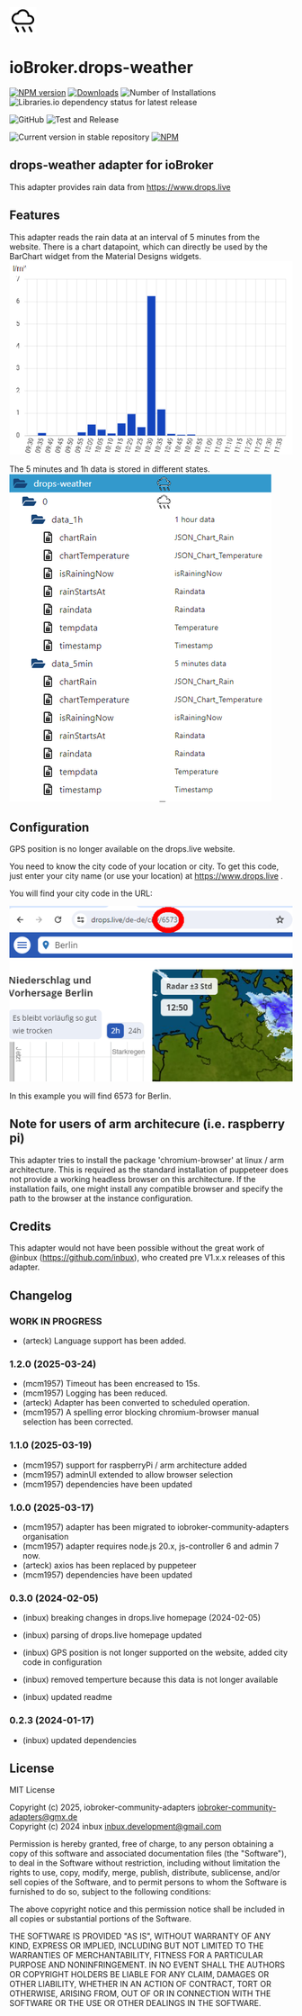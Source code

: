 ![Logo](admin/drops-weather.png)

# ioBroker.drops-weather

[![NPM version](https://img.shields.io/npm/v/iobroker.drops-weather.svg)](https://www.npmjs.com/package/iobroker.drops-weather)
[![Downloads](https://img.shields.io/npm/dm/iobroker.drops-weather.svg)](https://www.npmjs.com/package/iobroker.drops-weather)
![Number of Installations](https://iobroker.live/badges/drops-weather-installed.svg)
![Libraries.io dependency status for latest release](https://img.shields.io/librariesio/release/npm/iobroker.drops-weather?label=npm%20dependencies&style=flat-square)

![GitHub](https://img.shields.io/github/license/inbuxiobroker-community-adapaters/iobroker.drops-weather?style=flat-square)
![Test and Release](https://github.com/iobroker-community-adapters/ioBroker.drops-weather/workflows/Test%20and%20Release/badge.svg)

![Current version in stable repository](https://iobroker.live/badges/drops-weather-stable.svg)
[![NPM](https://nodei.co/npm/iobroker.drops-weather.png?downloads=true)](https://nodei.co/npm/iobroker.drops-weather/)

## drops-weather adapter for ioBroker

This adapter provides rain data from https://www.drops.live

## Features

This adapter reads the rain data at an interval of 5 minutes from the website.
There is a chart datapoint, which can directly be used by the BarChart widget from the Material Designs widgets.
![Logo](img/ChartDrops2.png)

The 5 minutes and 1h data is stored in different states.
![Logo](img/statesDrops.png)

## Configuration

GPS position is no longer available on the drops.live website.

You need to know the city code of your location or city. To get this code, just enter your city name (or use your location) at https://www.drops.live .

You will find your city code in the URL:

![Logo](img/citycode.png)

In this example you will find 6573 for Berlin.

## Note for users of arm architecure (i.e. raspberry pi)

This adapter tries to install the package 'chromium-browser' at linux / arm architecture. This is required as the standard installation of puppeteer does not provide a working headless browser on this architecture. If the installation fails, one might install any compatible browser and specify the path to the browser at the instance configuration.

## Credits

This adapter would not have been possible without the great work of @inbux (https://github.com/inbux), who created pre V1.x.x releases of this adapter.

## Changelog

<!--
	Placeholder for the next version (at the beginning of the line):
	### **WORK IN PROGRESS**
-->
### **WORK IN PROGRESS**
- (arteck) Language support has been added. 

### 1.2.0 (2025-03-24)
- (mcm1957) Timeout has been encreased to 15s.
- (mcm1957) Logging has been reduced.
- (arteck) Adapter has been converted to scheduled operation. 
- (mcm1957) A spelling error blocking chromium-browser manual selection has been corrected.

### 1.1.0 (2025-03-19)
- (mcm1957) support for raspberryPi / arm architecture added
- (mcm1957) adminUI extended to allow browser selection
- (mcm1957) dependencies have been updated

### 1.0.0 (2025-03-17)
- (mcm1957) adapter has been migrated to iobroker-community-adapters organisation
- (mcm1957) adapter requires node.js 20.x, js-controller 6 and admin 7 now.
- (arteck) axios has been replaced by puppeteer
- (mcm1957) dependencies have been updated

### 0.3.0 (2024-02-05)

- (inbux) breaking changes in drops.live homepage (2024-02-05)

- (inbux) parsing of drops.live homepage updated
- (inbux) GPS position is not longer supported on the website, added city code in configuration
- (inbux) removed temperture because this data is not longer available
- (inbux) updated readme

### 0.2.3 (2024-01-17)
- (inbux) updated dependencies

## License

MIT License

Copyright (c) 2025, iobroker-community-adapters <iobroker-community-adapters@gmx.de>  
Copyright (c) 2024 inbux <inbux.development@gmail.com>

Permission is hereby granted, free of charge, to any person obtaining a copy
of this software and associated documentation files (the "Software"), to deal
in the Software without restriction, including without limitation the rights
to use, copy, modify, merge, publish, distribute, sublicense, and/or sell
copies of the Software, and to permit persons to whom the Software is
furnished to do so, subject to the following conditions:

The above copyright notice and this permission notice shall be included in all
copies or substantial portions of the Software.

THE SOFTWARE IS PROVIDED "AS IS", WITHOUT WARRANTY OF ANY KIND, EXPRESS OR
IMPLIED, INCLUDING BUT NOT LIMITED TO THE WARRANTIES OF MERCHANTABILITY,
FITNESS FOR A PARTICULAR PURPOSE AND NONINFRINGEMENT. IN NO EVENT SHALL THE
AUTHORS OR COPYRIGHT HOLDERS BE LIABLE FOR ANY CLAIM, DAMAGES OR OTHER
LIABILITY, WHETHER IN AN ACTION OF CONTRACT, TORT OR OTHERWISE, ARISING FROM,
OUT OF OR IN CONNECTION WITH THE SOFTWARE OR THE USE OR OTHER DEALINGS IN THE
SOFTWARE.
